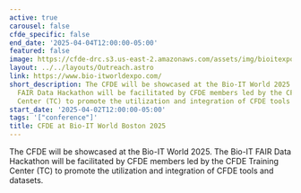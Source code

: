 ```yaml
---
active: true
carousel: false
cfde_specific: false
end_date: '2025-04-04T12:00:00-05:00'
featured: false
image: https://cfde-drc.s3.us-east-2.amazonaws.com/assets/img/bioitexpo-2025.png
layout: ../../layouts/Outreach.astro
link: https://www.bio-itworldexpo.com/
short_description: The CFDE will be showcased at the Bio-IT World 2025. The Bio-IT
  FAIR Data Hackathon will be facilitated by CFDE members led by the CFDE Training
  Center (TC) to promote the utilization and integration of CFDE tools and datasets.
start_date: '2025-04-02T12:00:00-05:00'
tags: '["conference"]'
title: CFDE at Bio-IT World Boston 2025
---
```

The CFDE will be showcased at the Bio-IT World 2025. The Bio-IT FAIR Data Hackathon will be facilitated by CFDE members led by the CFDE Training Center (TC) to promote the utilization and integration of CFDE tools and datasets.